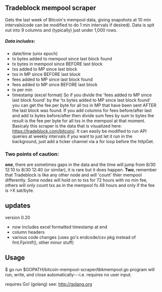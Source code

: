 
## Tradeblock mempool scraper

Gets the last week of Bitcoin's mempool data, giving snapshots at 10 min intervals(code can be modified to do 1 min intervals if desired). Data is spit out into 9 columns and (typically) just under 1,000 rows.
##### Data includes: 
- date/time (unix epoch)
- tx bytes added to mempool since last block found
- tx bytes in mempool since BEFORE last block
- txs added to MP since last block
- txs in MP since BEFORE last block
- fees added to MP since last block found
- fees added to MP since BEFORE last block
- tx per min
- timestamp (excel format)
So if you divide the 'fees added to MP since last block found' by the 'tx bytes added to MP since last block found' you can get the fee per byte for all txs in MP that have been sent AFTER the last block was found. If you add columns for fees before/after last and add tx bytes before/after then divide sum fees by sum tx bytes the result is the fee per byte for all txs in the mempool at that moment. 
Basicaly this scraper is the data that is visualized here: https://tradeblock.com/bitcoin/. It can easily be modified to run API queries at weekly intervals if you want to just let it run in the background, just add a ticker channel via a for loop before the httpGet. 
### Two points of caution: 
**one**, there are sometimes gaps in the data and the time will jump from 8/30 12:10 to 8/30 12:40 (or similar), it is rare but it does happen.
**Two**, remember that Tradeblock is like any other node and will 'count' thier mempool differently. Some nodes will hold on to txs for 72 hours with no min fee, others will only count txs as in the mempool fo 48 hours and only if the fee is >X sat/byte. 

## updates
 version 0.20
 - now includes excel formatted timestamp at end
 - column headers
 - various code changes (uses go's endcode/csv pkg instead of fmt.Fprintf(), other minor stuff)


## Usage
$ go run $GOPATH/bitcoin-mempool-scraper/tbkmempool.go
program will run, write, and close automatically---i.e. requires no user input.

requires Go! (golang)
see: http://golang.org
